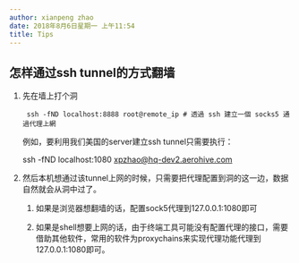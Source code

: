 ```yaml
---
author: xianpeng zhao
date: 2018年8月6日星期一 上午11:54
title: Tips
---
```


## 怎样通过ssh tunnel的方式翻墙

1. 先在墙上打个洞

   ```
    ssh -fND localhost:8888 root@remote_ip # 透過 ssh 建立一個 socks5 通過代理上網
   ```

   例如，要利用我们美国的server建立ssh tunnel只需要执行：

   ssh -fND localhost:1080 xpzhao@hq-dev2.aerohive.com   

2. 然后本机想通过该tunnel上网的时候，只需要把代理配置到洞的这一边，数据自然就会从洞中过了。

   1. 如果是浏览器想翻墙的话，配置sock5代理到127.0.0.1:1080即可

   2. 如果是shell想要上网的话，由于终端工具可能没有配置代理的接口，需要借助其他软件，常用的软件为proxychains来实现代理功能代理到127.0.0.1:1080即可。

      
